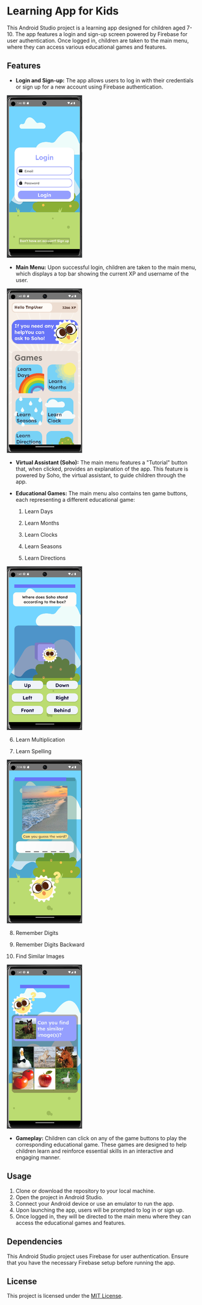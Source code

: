 # Learning App for Kids

This Android Studio project is a learning app designed for children aged 7-10. The app features a login and sign-up screen powered by Firebase for user authentication. Once logged in, children are taken to the main menu, where they can access various educational games and features.

## Features

- **Login and Sign-up:** The app allows users to log in with their credentials or sign up for a new account using Firebase authentication.
<img src="https://github.com/AhadAydin/Educational-App-For-Kids/blob/main/Screenshots/ss0.png" width="200" alt="Main Menu">

- **Main Menu:** Upon successful login, children are taken to the main menu, which displays a top bar showing the current XP and username of the user.

<img src="https://github.com/AhadAydin/Educational-App-For-Kids/blob/main/Screenshots/ss1.png" width="200" alt="Main Menu">

- **Virtual Assistant (Soho):** The main menu features a "Tutorial" button that, when clicked, provides an explanation of the app. This feature is powered by Soho, the virtual assistant, to guide children through the app.

- **Educational Games:** The main menu also contains ten game buttons, each representing a different educational game:
  1. Learn Days
   
  2. Learn Months
   
  3. Learn Clocks
   
  4. Learn Seasons

  5. Learn Directions
<img src="https://github.com/AhadAydin/Educational-App-For-Kids/blob/main/Screenshots/ss2.png" width="200" alt="Main Menu">

  6. Learn Multiplication
  
  7. Learn Spelling
<img src="https://github.com/AhadAydin/Educational-App-For-Kids/blob/main/Screenshots/ss3.png" width="200" alt="Main Menu">

  8. Remember Digits
   
  9. Remember Digits Backward
   
  10. Find Similar Images
<img src="https://github.com/AhadAydin/Educational-App-For-Kids/blob/main/Screenshots/ss4.png" width="200" alt="Main Menu">

- **Gameplay:** Children can click on any of the game buttons to play the corresponding educational game. These games are designed to help children learn and reinforce essential skills in an interactive and engaging manner.

## Usage

1. Clone or download the repository to your local machine.
2. Open the project in Android Studio.
3. Connect your Android device or use an emulator to run the app.
4. Upon launching the app, users will be prompted to log in or sign up.
5. Once logged in, they will be directed to the main menu where they can access the educational games and features.

## Dependencies

This Android Studio project uses Firebase for user authentication. Ensure that you have the necessary Firebase setup before running the app.

## License

This project is licensed under the [MIT License](LICENSE).
